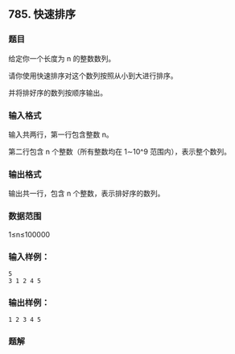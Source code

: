## 785. 快速排序

### 题目

给定你一个长度为 n 的整数数列。

请你使用快速排序对这个数列按照从小到大进行排序。

并将排好序的数列按顺序输出。

### 输入格式
输入共两行，第一行包含整数 n。

第二行包含 n 个整数（所有整数均在 1∼10^9 范围内），表示整个数列。

### 输出格式
输出共一行，包含 n 个整数，表示排好序的数列。

### 数据范围
1≤n≤100000
### 输入样例：
```
5
3 1 2 4 5
```
### 输出样例：
```
1 2 3 4 5
```
### 题解



